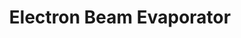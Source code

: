 ---
style: style2
image_path: images/evaporator.jpeg
link_path: /portfolio_posts/graphene.html 
title: Electron Beam Evaporator
caption: 
---